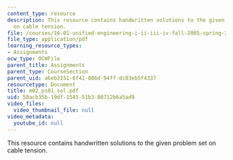 ```yaml
---
content_type: resource
description: This resource contains handwritten solutions to the given problem set
  on cable tension.
file: /courses/16-01-unified-engineering-i-ii-iii-iv-fall-2005-spring-2006/58acb35b19df154551b380712b6a5ad9_m02_ps01_sol.pdf
file_type: application/pdf
learning_resource_types:
- Assignments
ocw_type: OCWFile
parent_title: Assignments
parent_type: CourseSection
parent_uid: a6eb2151-6f41-806d-94ff-dc83eb5f4337
resourcetype: Document
title: m02_ps01_sol.pdf
uid: 58acb35b-19df-1545-51b3-80712b6a5ad9
video_files:
  video_thumbnail_file: null
video_metadata:
  youtube_id: null
---
```

This resource contains handwritten solutions to the given problem set on cable tension.